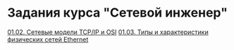 # Задания курса "Сетевой инженер"

[01.02. Сетевые модели TCP/IP и OSI](01.02.BNTW-26.HW.md)
[01.03. Типы и характеристики физических сетей Ethernet](01.03.BNTW-26.HW.md)
